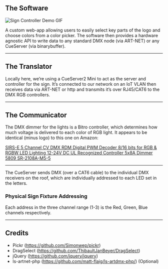 ## The Software

<img src="https://mattflaig.com/_next/image?url=https%3A%2F%2Fsuper-static-assets.s3.amazonaws.com%2F6f4ff171-2557-43c3-9f23-eaab086538ac%2Fimages%2F09e4e7a9-1efe-4a17-bd95-3a3a691ffda2.gif&w=3840&q=80" alt="Sign Controller Demo GIF" >


A custom web-app allowing users to easily select key parts of the logo and choose colors from a color picker. The software then provides a hardware agnostic API to write data to any standard DMX node (via ART-NET) or any CueServer (via binarybuffer).

---

## The Translator

Locally here, we’re using a CueServer2 Mini to act as the server and controller for the sign. It’s connected to our network on an IoT VLAN then receives data via ART-NET or http and transmits it’s over RJ45/CAT6 to the DMX RGB controllers.

---

## The Communicator

The DMX dimmer for the lights is a Bitro controller, which determines how much voltage is delivered to each color of RGB light. It appears to be identical (minus logo) to this one on Amazon: 

[SIRS-E 5 Channel CV DMX RDM Digital PWM Decoder 8/16 bits for RGB & RGBW LED Lighting 12-24V DC UL Recognized Controller 5x8A Dimmer 5809 SR-2108A-M5-5](https://www.amazon.com/Dimmer-Decoder-Channel-Recognized-Controller/dp/B07369SPLK/ref=pd_cart_vw_crc_2_5/146-3669641-8820736?_encoding=UTF8&pd_rd_i=B07369SPLK&pd_rd_r=932065ca-1bb1-4a70-a827-cbd35bee1f07&pd_rd_w=qoepp&pd_rd_wg=tPf0K&pf_rd_p=01004c92-8f40-4f1a-bee8-08cb36dccac2&pf_rd_r=JQ46BQDJTB4YM60JFA7V&psc=1&refRID=JQ46BQDJTB4YM60JFA7V)

---

The CueServer sends DMX (over a CAT6 cable) to the individual DMX receivers on the roof, which are individually addressed to each LED set in the letters.

### Physical Sign Fixture Addressing
Each address in the three channel range (1-3) is the Red, Green, Blue channels respectively.

---

## Credits
- Pickr (https://github.com/Simonwep/pickr)
- DragSelect (https://github.com/ThibaultJanBeyer/DragSelect)
- jQuery (https://github.com/jquery/jquery)
- ls-artnet-php (https://github.com/matt-flaig/ls-artdmx-php/) (Optional)

